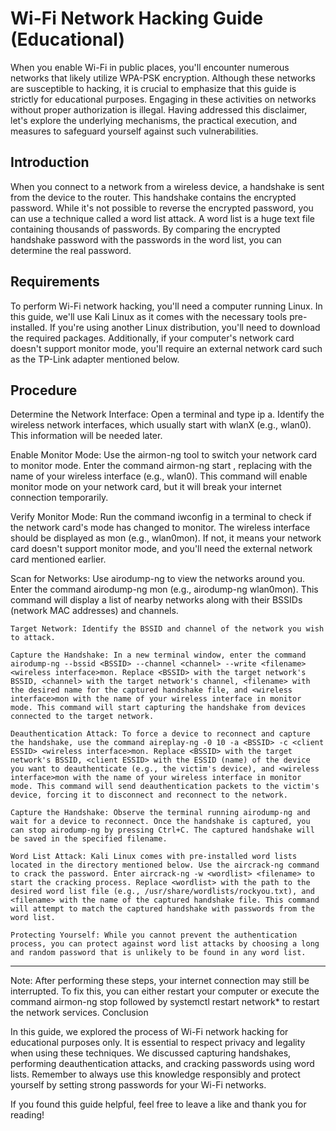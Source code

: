 # Wi-Fi Network Hacking Guide (Educational)

When you enable Wi-Fi in public places, you'll encounter numerous networks that likely utilize WPA-PSK encryption. Although these networks are susceptible to hacking, it is crucial to emphasize that this guide is strictly for educational purposes. Engaging in these activities on networks without proper authorization is illegal. Having addressed this disclaimer, let's explore the underlying mechanisms, the practical execution, and measures to safeguard yourself against such vulnerabilities.

## Introduction

When you connect to a network from a wireless device, a handshake is sent from the device to the router. This handshake contains the encrypted password. While it's not possible to reverse the encrypted password, you can use a technique called a word list attack. A word list is a huge text file containing thousands of passwords. By comparing the encrypted handshake password with the passwords in the word list, you can determine the real password.

## Requirements

To perform Wi-Fi network hacking, you'll need a computer running Linux. In this guide, we'll use Kali Linux as it comes with the necessary tools pre-installed. If you're using another Linux distribution, you'll need to download the required packages. Additionally, if your computer's network card doesn't support monitor mode, you'll require an external network card such as the TP-Link adapter mentioned below.

## Procedure

Determine the Network Interface: Open a terminal and type ip a. Identify the wireless network interfaces, which usually start with wlanX (e.g., wlan0). This information will be needed later.

Enable Monitor Mode: Use the airmon-ng tool to switch your network card to monitor mode. Enter the command airmon-ng start <wireless interface>, replacing <wireless interface> with the name of your wireless interface (e.g., wlan0). This command will enable monitor mode on your network card, but it will break your internet connection temporarily.

Verify Monitor Mode: Run the command iwconfig in a terminal to check if the network card's mode has changed to monitor. The wireless interface should be displayed as <interface>mon (e.g., wlan0mon). If not, it means your network card doesn't support monitor mode, and you'll need the external network card mentioned earlier.

Scan for Networks: Use airodump-ng to view the networks around you. Enter the command airodump-ng <wireless interface>mon (e.g., airodump-ng wlan0mon). This command will display a list of nearby networks along with their BSSIDs (network MAC addresses) and channels.

    Target Network: Identify the BSSID and channel of the network you wish to attack.

    Capture the Handshake: In a new terminal window, enter the command airodump-ng --bssid <BSSID> --channel <channel> --write <filename> <wireless interface>mon. Replace <BSSID> with the target network's BSSID, <channel> with the target network's channel, <filename> with the desired name for the captured handshake file, and <wireless interface>mon with the name of your wireless interface in monitor mode. This command will start capturing the handshake from devices connected to the target network.

    Deauthentication Attack: To force a device to reconnect and capture the handshake, use the command aireplay-ng -0 10 -a <BSSID> -c <client ESSID> <wireless interface>mon. Replace <BSSID> with the target network's BSSID, <client ESSID> with the ESSID (name) of the device you want to deauthenticate (e.g., the victim's device), and <wireless interface>mon with the name of your wireless interface in monitor mode. This command will send deauthentication packets to the victim's device, forcing it to disconnect and reconnect to the network.

    Capture the Handshake: Observe the terminal running airodump-ng and wait for a device to reconnect. Once the handshake is captured, you can stop airodump-ng by pressing Ctrl+C. The captured handshake will be saved in the specified filename.

    Word List Attack: Kali Linux comes with pre-installed word lists located in the directory mentioned below. Use the aircrack-ng command to crack the password. Enter aircrack-ng -w <wordlist> <filename> to start the cracking process. Replace <wordlist> with the path to the desired word list file (e.g., /usr/share/wordlists/rockyou.txt), and <filename> with the name of the captured handshake file. This command will attempt to match the captured handshake with passwords from the word list.

    Protecting Yourself: While you cannot prevent the authentication process, you can protect against word list attacks by choosing a long and random password that is unlikely to be found in any word list.

---
  
Note: After performing these steps, your internet connection may still be interrupted. To fix this, you can either restart your computer or execute the command airmon-ng stop <monitor interface> followed by systemctl restart network* to restart the network services.
Conclusion

In this guide, we explored the process of Wi-Fi network hacking for educational purposes only. It is essential to respect privacy and legality when using these techniques. We discussed capturing handshakes, performing deauthentication attacks, and cracking passwords using word lists. Remember to always use this knowledge responsibly and protect yourself by setting strong passwords for your Wi-Fi networks.

If you found this guide helpful, feel free to leave a like and thank you for reading!
